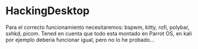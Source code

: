 # HackingDesktop

Para el correcto funcionamiento necesitaremos:
bspwm, kitty, rofi, polybar, sxhkd, picom.
Tened en cuenta que todo esta montado en Parrot OS, en kali por ejemplo deberia funcionar igual, pero no lo he probado...

